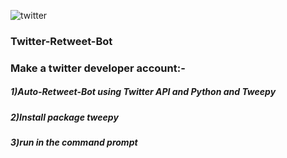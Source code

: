 ![twitter](https://user-images.githubusercontent.com/86418113/130139304-e114aa25-3227-4814-9be7-3819223f4219.png)
### Twitter-Retweet-Bot
### Make a twitter developer account:-

##### 1)Auto-Retweet-Bot using Twitter API and Python and Tweepy
##### 2)Install package tweepy
##### 3)run in the command prompt
